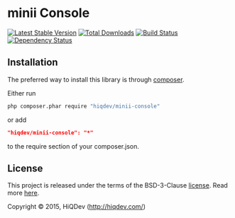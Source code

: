 minii Console
=============

[![Latest Stable Version](https://poser.pugx.org/hiqdev/minii-console/v/stable)](//packagist.org/packages/hiqdev/minii-console)
[![Total Downloads](https://poser.pugx.org/hiqdev/minii-console/downloads)](//packagist.org/packages/hiqdev/minii-console)
[![Build Status](https://img.shields.io/travis/hiqdev/minii-console.svg)](http://travis-ci.org/hiqdev/minii-console)
[![Dependency Status](https://www.versioneye.com/php/hiqdev:minii-console/dev-master/badge.svg)](https://www.versioneye.com/php/hiqdev:minii-console/dev-master)

## Installation

The preferred way to install this library is through [composer](http://getcomposer.org/download/).

Either run

```sh
php composer.phar require "hiqdev/minii-console"
```

or add

```json
"hiqdev/minii-console": "*"
```

to the require section of your composer.json.

## License

This project is released under the terms of the BSD-3-Clause [license](LICENSE).
Read more [here](http://choosealicense.com/licenses/bsd-3-clause).

Copyright © 2015, HiQDev (http://hiqdev.com/)
